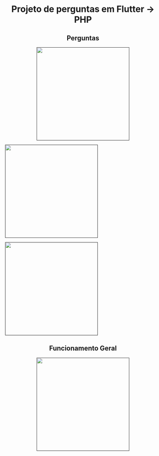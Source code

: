 <h1 align="center">Projeto de perguntas em Flutter -> PHP</h1>



<h2 align="center">Perguntas</h2>

<p align="center">
  <a href="" target="_blank">
    <img src="https://drive.google.com/uc?export=view&id=1g6JHe5MndGYr6KaW5QH9fvfGn1qKF4l9" width="300"><p></p>
    <img src="https://drive.google.com/uc?export=1Ux0b8bBVoCwM_lw8S4Ho9HudDS199ycB" width="300"><p></p>
    <img src="https://drive.google.com/uc?export=view&id=1G79zmR0DHWUhl4IyeOHfSvJ357kDTRLv" width="300">
  </a>
</p>


<h2 align="center">Funcionamento Geral</h2>
<p align="center"><a href="" target="_blank"><img src="https://drive.google.com/uc?export=view&id=1gHgQr_d2kF_QZTW_ZN6lFJ6Zim5DgNFC" width="300"></a></p>
